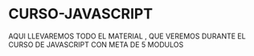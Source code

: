 # CURSO-JAVASCRIPT
AQUI LLEVAREMOS TODO EL MATERIAL , QUE VEREMOS DURANTE EL CURSO DE JAVASCRIPT CON META DE 5 MODULOS
